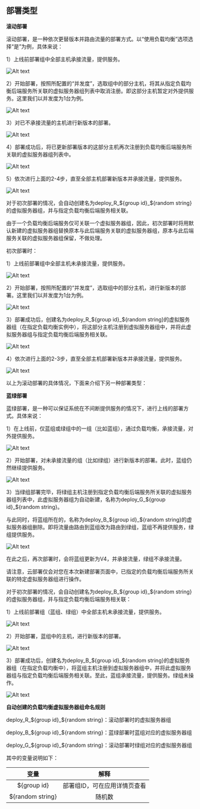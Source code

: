 ## 部署类型

**滚动部署**

滚动部署，是一种依次更替版本并路由流量的部署方式。以“使用负载均衡”选项选择“是”为例，具体来说：

1）上线前部署组中全部主机承接流量，提供服务。

![Alt text](https://github.com/jdcloudcom/cn/blob/codedeploy/image/CodeDeploy/rollingdeploy1.png)

2）开始部署，按照所配置的“并发度”，选取组中的部分主机，将其从指定负载均衡后端服务所关联的虚拟服务器组列表中取消注册。即这部分主机暂定对外提供服务。这里我们以并发度为1台为例。

![Alt text](https://github.com/jdcloudcom/cn/blob/codedeploy/image/CodeDeploy/rollingdeploy2.png)

3）对已不承接流量的主机进行新版本的部署。

![Alt text](https://github.com/jdcloudcom/cn/blob/codedeploy/image/CodeDeploy/rollingdeploy3.png)

4）部署成功后，将已更新部署版本的这部分主机再次注册到负载均衡后端服务所关联的虚拟服务器组列表中。

![Alt text](https://github.com/jdcloudcom/cn/blob/codedeploy/image/CodeDeploy/rollingdeploy4.png)

5）依次进行上面的2-4步，直至全部主机部署新版本并承接流量，提供服务。

![Alt text](https://github.com/jdcloudcom/cn/blob/codedeploy/image/CodeDeploy/rollingdeploy5.png)


对于初次部署的情况，会自动创建名为deploy_R_${group id}_${random string}的虚拟服务器组，并与指定负载均衡后端服务相关联。

由于一个负载均衡后端服务仅可关联一个虚拟服务器组，因此，初次部署时将用默认新建的虚拟服务器组替换原本与此后端服务关联的虚拟服务器组，原本与此后端服务关联的虚拟服务器组保留，不做处理。

初次部署时：

1）上线前部署组中全部主机未承接流量，提供服务。

![Alt text](https://github.com/jdcloudcom/cn/blob/codedeploy/image/CodeDeploy/rollingdeploy6.png)

2）开始部署，按照所配置的“并发度”，选取组中的部分主机，进行新版本的部署。这里我们以并发度为1台为例。

![Alt text](https://github.com/jdcloudcom/cn/blob/codedeploy/image/CodeDeploy/rollingdeploy7.png)

3）部署成功后，创建名为deploy_R_${group id}_${random string}的虚拟服务器组（在指定负载均衡实例中），将这部分主机注册到虚拟服务器组中，并将此虚拟服务器组与指定负载均衡后端服务相关联。

![Alt text](https://github.com/jdcloudcom/cn/blob/codedeploy/image/CodeDeploy/rollingdeploy8.png)

4）依次进行上面的2-3步，直至全部主机部署新版本并承接流量，提供服务。

![Alt text](https://github.com/jdcloudcom/cn/blob/codedeploy/image/CodeDeploy/rollingdeploy9.png)

以上为滚动部署的具体情况，下面来介绍下另一种部署类型：

**蓝绿部署**

蓝绿部署，是一种可以保证系统在不间断提供服务的情况下，进行上线的部署方式。具体来说：

1）在上线前，仅蓝组或绿组中的一组（比如蓝组），通过负载均衡，承接流量，对外提供服务。

![Alt text](https://github.com/jdcloudcom/cn/blob/codedeploy/image/CodeDeploy/bluegreendeploy1.png)

2）开始部署，对未承接流量的组（比如绿组）进行新版本的部署。此时，蓝组仍然继续提供服务。

![Alt text](https://github.com/jdcloudcom/cn/blob/codedeploy/image/CodeDeploy/bluegreendeploy2.png)

3）当绿组部署完毕，将绿组主机注册到指定负载均衡后端服务所关联的虚拟服务器组列表中，此虚拟服务器组为自动新建，名称为deploy_G_${group id}_${random string}。

与此同时，将蓝组所在的，名称为deploy_B_${group id}_${random string}的虚拟服务器组删除。即将流量由路由到蓝组改为路由到绿组，蓝组不再提供服务，绿组提供服务。

![Alt text](https://github.com/jdcloudcom/cn/blob/codedeploy/image/CodeDeploy/bluegreendeploy3.png)

在此之后，再次部署时，会将蓝组更新为V4，并承接流量，绿组不承接流量。

请注意，云部署仅会对您在本次新建部署页面中，已指定的负载均衡后端服务所关联的特定虚拟服务器组进行操作。

对于初次部署的情况，会自动创建名为deploy_B_${group id}_${random string}的虚拟服务器组，并与指定负载均衡后端服务相关联：

1）上线前部署组（蓝组、绿组）中全部主机未承接流量，提供服务。

![Alt text](https://github.com/jdcloudcom/cn/blob/codedeploy/image/CodeDeploy/bluegreendeploy4.png)

2）开始部署，蓝组中的主机，进行新版本的部署。

![Alt text](https://github.com/jdcloudcom/cn/blob/codedeploy/image/CodeDeploy/bluegreendeploy5.png)

3）部署成功后，创建名为deploy_B_${group id}_${random string}的虚拟服务器组（在指定负载均衡中），将蓝组主机注册到虚拟服务器组中，并将此虚拟服务器组与指定负载均衡后端服务相关联。至此，蓝组承接流量，提供服务。绿组未操作。

![Alt text](https://github.com/jdcloudcom/cn/blob/codedeploy/image/CodeDeploy/bluegreendeploy6.png)


**自动创建的负载均衡虚拟服务器组命名规则**

deploy_R_${group id}_${random string}：滚动部署时的虚拟服务器组

deploy_B_${group id}_${random string}：蓝绿部署时蓝组对应的虚拟服务器组

deploy_G_${group id}_${random string}：滚动部署时绿组对应的虚拟服务器组

其中的变量说明如下：

| 变量      |    解释 |
| :--------: | :--------:|
| ${group id}  | 部署组ID，可在应用详情页查看 |
| ${random string}  | 随机数 |
